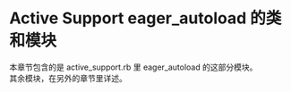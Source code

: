 # Active Support eager_autoload 的类和模块

本章节包含的是 active_support.rb 里 eager_autoload 的这部分模块。
<br>
其余模块，在另外的章节里详述。
